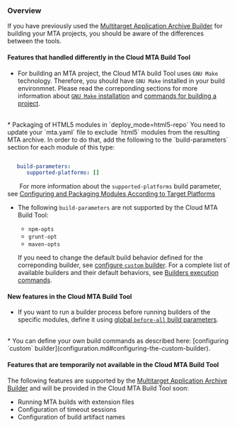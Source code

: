 ### Overview
If you have previously used the [Multitarget Application Archive Builder](https://help.sap.com/viewer/58746c584026430a890170ac4d87d03b/Cloud/en-US/ba7dd5a47b7a4858a652d15f9673c28d.html) for building your MTA projects, you should be aware of the differences between the tools.


#### Features that handled differently in the Cloud MTA Build Tool

* For building an MTA project, the Cloud MTA build Tool uses `GNU Make` technology. Therefore, you should have `GNU Make` installed in your build environmnet. Please read the correponding sections for more information about [`GNU Make` installation](makefile.md) and [commands for building a project](usage.md#how-to-build-an-mta-archive-from-the-project-sources). 
<br>
* Packaging of HTML5 modules in `deploy_mode=html5-repo`
You need to update your `mta.yaml` file to exclude `html5` modules from the resulting MTA archive. In order to do that, add the following to the `build-parameters` section for each  module of this type:

```yaml

   build-parameters:
      supported-platforms: []
```
&nbsp;&nbsp;&nbsp;&nbsp;&nbsp;&nbsp; For more information about the `supported-platforms` build parameter, see [Configuring and Packaging Modules According to Target Platforms](configuration.md#configuring-and-packaging-modules-according-to-target-platforms)
<br>
* The following `build-parameters` are not supported by the Cloud MTA Build Tool: <ul><li>`npm-opts`<li>`grunt-opt`<li>`maven-opts`</ul>

  If you need to change the default build behavior defined for the correponding builder, see [configure `custom` builder](configuration.md#configuring-the-custom-builder).
  For a complete list of available builders and their default behaviors, see [Builders execution commands](https://github.com/SAP/cloud-mta-build-tool/blob/master/configs/builder_type_cfg.yaml).
  <br>

#### New features in the Cloud MTA Build Tool

* If you want to run a builder process before running builders of the specific modules, define it using [global `before-all` build parameters](configuration.md#configuring-global-build).

<br>
* You can define your own build commands as described here: [configuring `custom` builder](configuration.md#configuring-the-custom-builder).
<br>

#### Features that are temporarily not available in the Cloud MTA Build Tool

The following features are supported by the [Multitarget Application Archive Builder](https://help.sap.com/viewer/58746c584026430a890170ac4d87d03b/Cloud/en-US/ba7dd5a47b7a4858a652d15f9673c28d.html) and will be provided in the Cloud MTA Build Tool soon:


* Running MTA builds with extension files
* Configuration of timeout sessions
* Configuration of build artifact names
